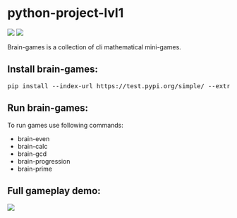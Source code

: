 <h1>python-project-lvl1</h1>
<div>
<p><a href="https://codeclimate.com/github/codeclimate/codeclimate/maintainability"><img src="https://api.codeclimate.com/v1/badges/a99a88d28ad37a79dbf6/maintainability" /></a>
<a href="https://travis-ci.org/sdemikhov/python-project-lvl1"><img src="https://travis-ci.org/sdemikhov/python-project-lvl1.svg?branch=master" /></a></p>
<p>Brain-games is a collection of cli mathematical mini-games.</p>
<h2>Install brain-games:</h2>
<pre>pip install --index-url https://test.pypi.org/simple/ --extra-index-url https://pypi.python.org/pypi/ sdemikhov-brain-games</pre>
<h2>Run brain-games:</h2>
<p>To run games use following commands:<ul><li>brain-even</li><li>brain-calc</li><li>brain-gcd</li><li>brain-progression</li><li>brain-prime</li></ul></p>
<h2>Full gameplay demo:</h2>
<p><a href="https://asciinema.org/a/qi4WO9TYoygMwTIChB4tW9UNv" target="_blank"><img src="https://asciinema.org/a/qi4WO9TYoygMwTIChB4tW9UNv.svg" /></a></p>
</div>

